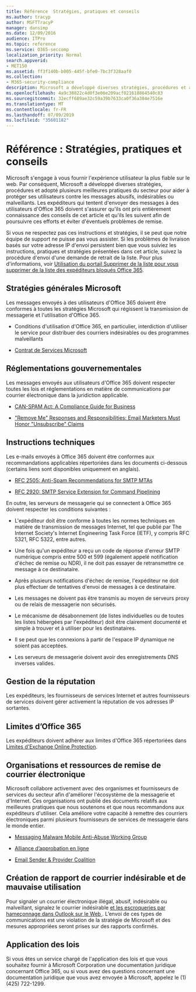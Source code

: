 ```yaml
---
title: Référence  Stratégies, pratiques et conseils
ms.author: tracyp
author: MSFTTracyP
manager: dansimp
ms.date: 12/09/2016
audience: ITPro
ms.topic: reference
ms.service: O365-seccomp
localization_priority: Normal
search.appverid:
- MET150
ms.assetid: ff3f140b-b005-445f-bfe0-7bc3f328aaf0
ms.collection:
- M365-security-compliance
description: Microsoft a développé diverses stratégies, procédures et a adopté plusieurs meilleures pratiques du secteur afin de protéger les utilisateurs contre des courriers indésirables, indésirables ou malveillants.
ms.openlocfilehash: 4a9c38822c4d0f3e06e209acf021618864540c83
ms.sourcegitcommit: 32ecff689ae32c59a39b7633ca0f36a304e7516e
ms.translationtype: MT
ms.contentlocale: fr-FR
ms.lasthandoff: 07/09/2019
ms.locfileid: "35601182"
---
```

# <a name="reference-policies-practices-and-guidelines"></a>Référence : Stratégies, pratiques et conseils
  
Microsoft s'engage à vous fournir l'expérience utilisateur la plus fiable sur le web. Par conséquent, Microsoft a développé diverses stratégies, procédures et adopté plusieurs meilleures pratiques du secteur pour aider à protéger ses utilisateurs contre les messages abusifs, indésirables ou malveillants. Les expéditeurs qui tentent d'envoyer des messages à des utilisateurs d'Office 365 doivent s'assurer qu'ils ont pris entièrement connaissance des conseils de cet article et qu'ils les suivent afin de poursuivre ces efforts et éviter d'éventuels problèmes de remise.
  
Si vous ne respectez pas ces instructions et stratégies, il se peut que notre équipe de support ne puisse pas vous assister. Si les problèmes de livraison basés sur votre adresse IP d'envoi persistent bien que vous suiviez les instructions, pratiques et stratégies présentées dans cet article, suivez la procédure d'envoi d'une demande de retrait de la liste. Pour plus d'informations, voir [Utilisation du portail Supprimer de la liste pour vous supprimer de la liste des expéditeurs bloqués Office 365](use-the-delist-portal-to-remove-yourself-from-the-office-365-blocked-senders-lis.md).
  
## <a name="general-microsoft-policies"></a>Stratégies générales Microsoft
<a name="GenMsftPolicies"> </a>

Les messages envoyés à des utilisateurs d'Office 365 doivent être conformes à toutes les stratégies Microsoft qui régissent la transmission de messagerie et l'utilisation d'Office 365.
  
- Conditions d'utilisation d'Office 365, en particulier, interdiction d'utiliser le service pour distribuer des courriers indésirables ou des programmes malveillants
    
- [Contrat de Services Microsoft](https://www.microsoft.com/servicesagreement/)
    
## <a name="governmental-regulations"></a>Réglementations gouvernementales
<a name="GovtRegulations"> </a>

Les messages envoyés aux utilisateurs d'Office 365 doivent respecter toutes les lois et réglementations en matière de communications par courrier électronique dans la juridiction applicable.
  
- [CAN-SPAM Act: A Compliance Guide for Business](https://www.ftc.gov/tips-advice/business-center/guidance/can-spam-act-compliance-guide-business)
    
- ["Remove Me" Responses and Responsibilities: Email Marketers Must Honor "Unsubscribe" Claims](https://www.lawpublish.com/ftc-emai-marketers-unsubscribe-claims.mdl)
    
## <a name="technical-guidelines"></a>Instructions techniques
<a name="TechGuidelines"> </a>

Les e-mails envoyés à Office 365 doivent être conformes aux recommandations applicables répertoriées dans les documents ci-dessous (certains liens sont disponibles uniquement en anglais).
  
- [RFC 2505: Anti-Spam Recommendations for SMTP MTAs](https://www.ietf.org/rfc/rfc2505.txt)
    
- [RFC 2920: SMTP Service Extension for Command Pipelining](https://www.ietf.org/rfc/rfc2920.txt)
    
En outre, les serveurs de messagerie qui se connectent à Office 365 doivent respecter les conditions suivantes :
  
- L'expéditeur doit être conforme à toutes les normes techniques en matière de transmission de messages Internet, tel que publié par The Internet Society's Internet Engineering Task Force (IETF), y compris RFC 5321, RFC 5322, entre autres. 
    
- Une fois qu'un expéditeur a reçu un code de réponse d'erreur SMTP numérique compris entre 500 et 599 (également appelé notification d'échec de remise ou NDR), il ne doit pas essayer de retransmettre ce message à ce destinataire.
    
- Après plusieurs notifications d'échec de remise, l'expéditeur ne doit plus effectuer de tentatives d'envoi de messages à ce destinataire.
    
- Les messages ne doivent pas être transmis au moyen de serveurs proxy ou de relais de messagerie non sécurisés.
    
- Le mécanisme de désabonnement (de listes individuelles ou de toutes les listes hébergées par l'expéditeur) doit être clairement documenté et simple à trouver et à utiliser pour les destinataires.
    
- Il se peut que les connexions à partir de l'espace IP dynamique ne soient pas acceptées.
    
- Les serveurs de messagerie doivent avoir des enregistrements DNS inverses valides.
    
## <a name="reputation-management"></a>Gestion de la réputation
<a name="RepManagement"> </a>

Les expéditeurs, les fournisseurs de services Internet et autres fournisseurs de services doivent gérer activement la réputation de vos adresses IP sortantes.
  
## <a name="office-365-limits"></a>Limites d’Office 365
<a name="sectionSection4"> </a>

Les expéditeurs doivent adhérer aux limites d'Office 365 répertoriées dans [Limites d'Exchange Online Protection](https://technet.microsoft.com/library/exchange-online-protection-limits.aspx).
  
## <a name="email-delivery-resources-and-organizations"></a>Organisations et ressources de remise de courrier électronique
<a name="sectionSection5"> </a>

Microsoft collabore activement avec des organismes et fournisseurs de services du secteur afin d'améliorer l'écosystème de la messagerie et d'Internet. Ces organisations ont publié des documents relatifs aux meilleures pratiques que nous soutenons et que nous recommandons aux expéditeurs d'utiliser. Cela améliore votre capacité à remettre des courriers électroniques parmi plusieurs fournisseurs de services de messagerie dans le monde entier.
  
- [Messaging Malware Mobile Anti-Abuse Working Group](https://www.m3aawg.org/)
    
- [Alliance d’approbation en ligne](https://www.otalliance.org/resources)
    
- [Email Sender &amp; Provider Coalition](http://www.espcoalition.org/)
    
## <a name="abuse-and-spam-reporting"></a>Création de rapport de courrier indésirable et de mauvaise utilisation
<a name="AbuseSpamReports"> </a>

Pour signaler un courrier électronique illégal, abusif, indésirable ou malveillant, signalez le courrier indésirable [et les escroqueries par hameçonnage dans Outlook sur le Web ](report-junk-email-and-phishing-scams-in-outlook-on-the-web-eop.md). L’envoi de ces types de communications est une violation de la stratégie de Microsoft et des mesures appropriées seront prises sur des rapports confirmés.
  
## <a name="law-enforcement"></a>Application des lois
<a name="sectionSection7"> </a>

Si vous êtes un service chargé de l'application des lois et que vous souhaitez fournir à Microsoft Corporation une documentation juridique concernant Office 365, ou si vous avez des questions concernant une documentation juridique que vous avez envoyée à Microsoft, appelez le (1) (425) 722-1299.
  

